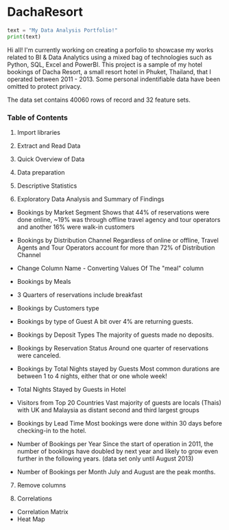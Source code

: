 # DachaResort
``` python
text = "My Data Analysis Portfolio!"
print(text)
```
Hi all!
I'm currently working on creating a porfolio to showcase my works related to BI & Data Analytics using a mixed bag of technologies such as Python, SQL, Excel and PowerBI. This project is a  sample of my hotel bookings of Dacha Resort, a small resort hotel in Phuket, Thailand, that I operated between 2011 - 2013. Some personal indentifiable data have been omitted to protect privacy.

The data set contains 40060 rows of record and 32 feature sets.

### Table of Contents

1. Import libraries

2. Extract and Read Data

3. Quick Overview of Data

4. Data preparation

5. Descriptive Statistics

6. Exploratory Data Analysis and Summary of Findings

- Bookings by Market Segment
    Shows that 44% of reservations were done online, ~19% was through offline travel agency and tour operators and another 16% were walk-in customers

- Bookings by Distribution Channel
    Regardless of online or offline, Travel Agents and Tour Operators account for more than 72% of Distribution Channel
    
- Change Column Name - Converting Values Of The "meal" column

- Bookings by Meals
-   3 Quarters of reservations include breakfast

- Bookings by Customers type
- Bookings by type of Guest
    A bit over 4% are returning guests.
- Bookings by Deposit Types
  The majority of guests made no deposits.
  
- Bookings by Reservation Status
    Around one quarter of reservations were canceled.
    
- Bookings by Total Nights stayed by Guests
    Most common durations are between 1 to 4 nights, either that or one whole week!
    
- Total Nights Stayed by Guests in Hotel
- Visitors from Top 20 Countries
    Vast majority of guests are locals (Thais) with UK and Malaysia as distant second and third largest groups
- Bookings by Lead Time
    Most bookings were done within 30 days before checking-in to the hotel.
    
- Number of Bookings per Year
    Since the start of operation in 2011, the number of bookings have doubled by next year and likely to grow even further in the following years. (data set only until August 2013)
    
- Number of Bookings per Month
    July and August are the peak months.
    
7. Remove columns

8. Correlations
- Correlation Matrix
- Heat Map
